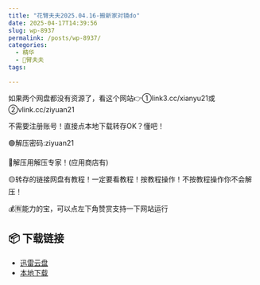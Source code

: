 ```yaml
---
title: "花臂夫夫2025.04.16-搬新家对镜do"
date: 2025-04-17T14:39:56
slug: wp-8937
permalink: /posts/wp-8937/
categories:
  - 精华
  - 🌸臂夫夫
tags:

---
```


如果两个网盘都没有资源了，看这个网站👉①link3.cc/xianyu21或②vlink.cc/ziyuan21

不需要注册账号！直接点本地下载转存OK？懂吧！

🟢解压密码:ziyuan21

🔵解压用解压专家！(应用商店有)

🟡转存的链接网盘有教程！一定要看教程！按教程操作！不按教程操作你不会解压！

💰🈶能力的宝，可以点左下角赞赏支持一下网站运行

## 📦 下载链接
- [迅雷云盘](https://blziyuan21.com/pay-download/8937?key=686e090e1b&down_id=0)
- [本地下载](https://blziyuan21.com/pay-download/8937?key=686e090e1b&down_id=1)

